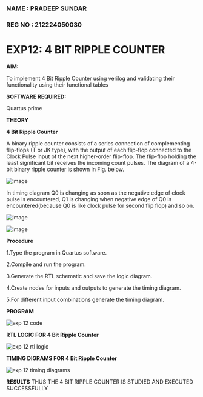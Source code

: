 ### NAME : PRADEEP SUNDAR
### REG NO : 212224050030

# EXP12: 4 BIT RIPPLE COUNTER

**AIM:**

To implement  4 Bit Ripple Counter using verilog and validating their functionality using their functional tables

**SOFTWARE REQUIRED:**

Quartus prime

**THEORY**

**4 Bit Ripple Counter**

A binary ripple counter consists of a series connection of complementing flip-flops (T or JK type), with the output of each flip-flop connected to the Clock Pulse input of the next higher-order flip-flop. The flip-flop holding the least significant bit receives the incoming count pulses. The diagram of a 4-bit binary ripple counter is shown in Fig. below.

![image](https://github.com/naavaneetha/4-BIT-RIPPLE-COUNTER/assets/154305477/cb4b74d4-31ab-4359-95d0-d22e67daba13)

In timing diagram Q0 is changing as soon as the negative edge of clock pulse is encountered, Q1 is changing when negative edge of Q0 is encountered(because Q0 is like clock pulse for second flip flop) and so on.

![image](https://github.com/naavaneetha/4-BIT-RIPPLE-COUNTER/assets/154305477/a573a7d6-014e-4e54-93e6-e2ac9530960b)

![image](https://github.com/naavaneetha/4-BIT-RIPPLE-COUNTER/assets/154305477/85e1958a-2fc1-49bb-9a9f-d58ccbf3663c)

**Procedure**

1.Type the program in Quartus software.

2.Compile and run the program.

3.Generate the RTL schematic and save the logic diagram.

4.Create nodes for inputs and outputs to generate the timing diagram.

5.For different input combinations generate the timing diagram.


**PROGRAM**

![exp 12 code](https://github.com/user-attachments/assets/d476a7ec-3680-4e51-b8e5-76de822c718b)


**RTL LOGIC FOR 4 Bit Ripple Counter**

![exp 12 rtl logic](https://github.com/user-attachments/assets/8639bea2-d828-438a-a72f-88ecac932885)


 
**TIMING DIGRAMS FOR 4 Bit Ripple Counter**

![exp 12 timing diagrams](https://github.com/user-attachments/assets/1479114c-47d2-4562-94f5-34d24cfc0ce5)

**RESULTS**
THUS THE 4 BIT RIPPLE COUNTER IS STUDIED AND EXECUTED SUCCESSFULLY
